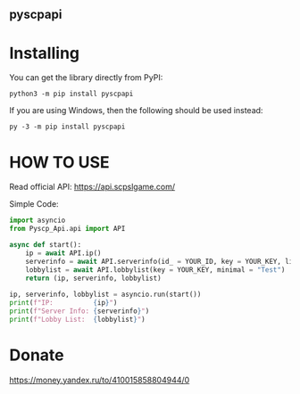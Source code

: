 ## pyscpapi

# Installing

You can get the library directly from PyPI:
```
python3 -m pip install pyscpapi
```

If you are using Windows, then the following should be used instead:
```
py -3 -m pip install pyscpapi
```

# HOW TO USE
Read official API:
https://api.scpslgame.com/

Simple Code:

```py
import asyncio
from Pyscp_Api.api import API

async def start():
    ip = await API.ip()
    serverinfo = await API.serverinfo(id_ = YOUR_ID, key = YOUR_KEY, list_ = "true", players = "true")
    lobbylist = await API.lobbylist(key = YOUR_KEY, minimal = "Test")
    return (ip, serverinfo, lobbylist)
  
ip, serverinfo, lobbylist = asyncio.run(start())
print(f"IP:          {ip}")
print(f"Server Info: {serverinfo}")
print(f"Lobby List:  {lobbylist}")
```


# Donate
https://money.yandex.ru/to/410015858804944/0


